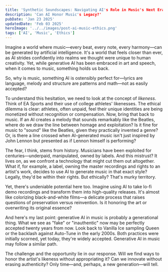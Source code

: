 ```yaml
---
title: 'Synthetic Soundscapes: Navigating AI's Role in Music's Next Era'
description: 'Can AI Honor Music's Legacy?'
pubDate: 'Jan 23 2025'
updatedDate: 'Feb 03 2025'
heroImage: '../../images/post-ai-music-ethics.png'
tags: ['AI', 'Music', 'Ethics']
---
```


Imagine a world where music—every beat, every note, every harmony—can be generated by artificial intelligence. It's a world that feels closer than ever, as AI strides confidently into realms we thought were unique to human creativity. Yet, while generative AI has been embraced in art and speech, when it comes to music, something holds us back.

So, why is music, something AI is ostensibly perfect for—lyrics are language, melody and structure are patterns and math—not as easily accepted?

To understand this hesitation, we need to look at the concept of _likeness_. Think of EA Sports and their use of college athletes' likenesses. The ethical dilemma is clear: athletes, often unpaid, feel their unique identities are being monetized without recognition or compensation. Now, bring that back to music. If an AI creates a melody that sounds remarkably like the Beatles, where do we draw the line between homage and exploitation? Is it fine for music to "sound" like the Beatles, given they practically invented a genre? Or, is there a line crossed when AI-generated music isn't just inspired by John Lennon but presented as if Lennon himself is performing?

The fear, I think, stems from history. Musicians have been exploited for centuries—underpaid, manipulated, owned by labels. And this mistrust? It lives on, as we confront a technology that might cut them out altogether. What if, for example, a label, owning the master recordings and rights to an artist's work, decides to use AI to generate music in that exact style? Legally, they'd be within their rights. But ethically? That's murky territory.

Yet, there's undeniable potential here too. Imagine using AI to take lo-fi demo recordings and transform them into high-quality releases. It's almost like colorizing black-and-white films—a delicate process that raises questions of preservation versus reinvention. Is it honoring the art or overwriting its original essence?

And here's my last point: generative AI in music is probably a generational thing. What we see as "fake" or "inauthentic" now may be perfectly accepted twenty years from now. Look back to Vanilla Ice sampling Queen or the backlash against Auto-Tune in the early 2000s. Both practices were initially scorned, yet today, they're widely accepted. Generative AI in music may follow a similar path.

The challenge and the opportunity lie in our response. Will we find ways to honor the artist's likeness without appropriating it? Can we innovate without erasing authenticity? Only time—and, perhaps, a new generation—will tell.
